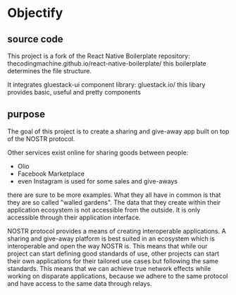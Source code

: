 # Objectify

## source code
This project is a fork of the React Native Boilerplate repository: thecodingmachine.github.io/react-native-boilerplate/
this boilerplate determines the file structure.


It integrates gluestack-ui component library: gluestack.io/
this libary provides basic, useful and pretty components

## purpose 
The goal of this project is to create a sharing and give-away app built on top of the NOSTR protocol.

Other services exist online for sharing goods between people:
- Olio
- Facebook Marketplace
- even Instagram is used for some sales and give-aways

there are sure to be more examples. What they all have in common is that they are so called "walled gardens". The data that they create within their application ecosystem is not accessible from the outside. It is only accessible through their application interface.

NOSTR protocol provides a means of creating interoperable applications. A sharing and give-away platform is best suited in an ecosystem which is interoperable and open the way NOSTR is. This means that while our project can start defining good standards of use, other projects can start their own applications for their tailored use cases but following the same standards. This means that we can achieve true network effects while working on disparate applications, because we adhere to the same protocol and have access to the same data through relays.